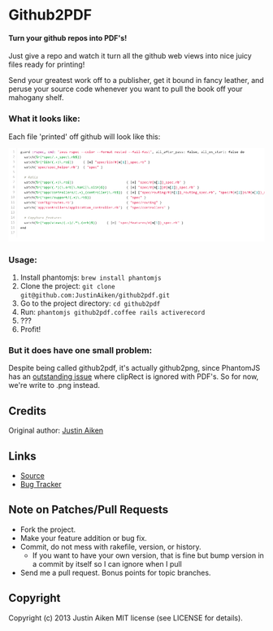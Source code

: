 # Github2PDF
#### Turn your github repos into PDF's!

Just give a repo and watch it turn all the github web views into nice juicy files ready for printing!

Send your greatest work off to a publisher, get it bound in fancy leather, and peruse your source code whenever you want to pull the book off your mahogany shelf.

### What it looks like:
Each file 'printed' off github will look like this:

![Screenshot](doc/screenshot.png)

### Usage:

1. Install phantomjs: `brew install phantomjs`
2. Clone the project: `git clone git@github.com:JustinAiken/github2pdf.git`
3. Go to the project directory: `cd github2pdf`
4. Run: `phantomjs github2pdf.coffee rails activerecord`
8. ???
9. Profit!

### But it does have one small problem:

Despite being called github2pdf, it's actually github2png, since PhantomJS has an [outstanding issue](https://github.com/ariya/phantomjs/issues/10465) where clipRect is ignored with PDF's.  So for now, we're write to .png instead.

## Credits

Original author: [Justin Aiken](https://github.com/JustinAiken)

## Links

* [Source](https://github.com/JustinAiken/github2pdf)
* [Bug Tracker](https://github.com/JustinAiken/github2pdf/issues)

## Note on Patches/Pull Requests

* Fork the project.
* Make your feature addition or bug fix.
* Commit, do not mess with rakefile, version, or history.
  * If you want to have your own version, that is fine but bump version in a commit by itself so I can ignore when I pull
* Send me a pull request. Bonus points for topic branches.

## Copyright

Copyright (c) 2013 Justin Aiken MIT license (see LICENSE for details).
